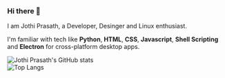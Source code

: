 ### Hi there 👋

I am Jothi Prasath, a Developer, Desinger and Linux enthusiast.

I'm familiar with tech like **Python**, **HTML**, **CSS**, **Javascript**, **Shell Scripting** and **Electron** for cross-platform desktop apps.

![Jothi Prasath's GitHub stats](https://github-readme-stats.vercel.app/api?username=jothi-prasath&show_icons=true&theme=radical)
<br>
![Top Langs](https://github-readme-stats.vercel.app/api/top-langs/?username=jothi-prasath&layout=compact&show_icons=true&theme=radical)
